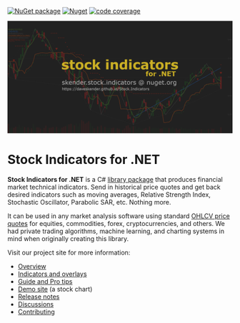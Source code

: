 [![NuGet package](https://img.shields.io/nuget/v/skender.stock.indicators?color=blue&logo=NuGet&label=NuGet%20Package)](https://www.nuget.org/packages/Skender.Stock.Indicators)
[![Nuget](https://img.shields.io/nuget/dt/skender.stock.indicators?logo=NuGet&label=Downloads)](https://www.nuget.org/packages/Skender.Stock.Indicators)
[![code coverage](https://img.shields.io/azure-devops/coverage/skender/stock.indicators/21/main?logo=AzureDevOps&label=Code%20Coverage)](https://dev.azure.com/skender/Stock.Indicators/_build/latest?definitionId=21&branchName=main&view=codecoverage-tab)

[![image](https://raw.githubusercontent.com/DaveSkender/Stock.Indicators/main/docs/assets/social-banner.png)](https://daveskender.github.io/Stock.Indicators/)

# Stock Indicators for .NET

**Stock Indicators for .NET** is a C# [library package](https://www.nuget.org/packages/Skender.Stock.Indicators) that produces financial market technical indicators.  Send in historical price quotes and get back desired indicators such as moving averages, Relative Strength Index, Stochastic Oscillator, Parabolic SAR, etc.  Nothing more.

It can be used in any market analysis software using standard [OHLCV price quotes](https://daveskender.github.io/Stock.Indicators/guide/#historical-quotes) for equities, commodities, forex, cryptocurrencies, and others.  We had private trading algorithms, machine learning, and charting systems in mind when originally creating this library.

Visit our project site for more information:

- [Overview](https://daveskender.github.io/Stock.Indicators/)
- [Indicators and overlays](https://daveskender.github.io/Stock.Indicators/indicators/)
- [Guide and Pro tips](https://daveskender.github.io/Stock.Indicators/guide/)
- [Demo site](https://stock-charts.azurewebsites.net) (a stock chart)
- [Release notes](https://github.com/DaveSkender/Stock.Indicators/releases)
- [Discussions](https://github.com/DaveSkender/Stock.Indicators/discussions)
- [Contributing](https://github.com/DaveSkender/Stock.Indicators/blob/main/docs/contributing.md#readme)
